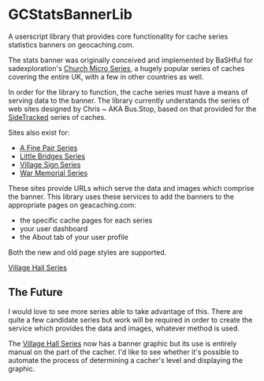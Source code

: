 # GCStatsBannerLib
A userscript library that provides core functionality for cache series statistics banners on geocaching.com.

The stats banner was originally conceived and implemented by BaSHful for sadexploration's
[Church Micro Series](https://www.15ddv.me.uk/geo/cm/index.html), a hugely popular series of caches covering
the entire UK, with a few in other countries as well.

In order for the library to function, the cache series must have a means of serving data to the banner. The
library currently understands the series of web sites designed by Chris ~ AKA Bus.Stop, based on that provided
for the [SideTracked](https://sidetrackedseries.info/about.php) series of caches.

Sites also exist for:

* [A Fine Pair Series](https://www.afinepair.co.uk/)
* [Little Bridges Series](https://littlebridgesseries.co.uk/)
* [Village Sign Series](https://villagesignseries.co.uk/)
* [War Memorial Series](https://warmemorialseries.co.uk/)

 These sites provide URLs which serve the data and images which comprise the banner. This library uses these services
 to add the banners to the appropriate pages on geacaching.com:

* the specific cache pages for each series
* your user dashboard
* the About tab of your user profile

Both the new and old page styles are supported.

[Village Hall Series](https://villagehallseries.wixsite.com/geocaching)

## The Future
I would love to see more series able to take advantage of this. There are quite a few candidate series but work will be
required in order to create the service which provides the data and images, whatever method is used.

The [Village Hall Series](https://villagehallseries.wixsite.com/geocaching) now has a banner graphic but its use is entirely
manual on the part of the cacher. I'd like to see whether it's possible to automate the process of determining a cacher's
level and displaying the graphic.
